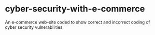 # cyber-security-with-e-commerce
An e-commerce  web-site coded to show correct and incorrect coding of cyber security vulnerabilities
